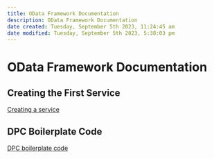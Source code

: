 ```yaml
---
title: OData Framework Documentation
description: OData Framework Documentation
date created: Tuesday, September 5th 2023, 11:24:45 am
date modified: Tuesday, September 5th 2023, 5:38:03 pm
---
```

# OData Framework Documentation

## Creating the First Service

[Creating a service](./Creating-a-service)

## DPC Boilerplate Code

[DPC boilerplate code](./DPC-boilerplate-code)
